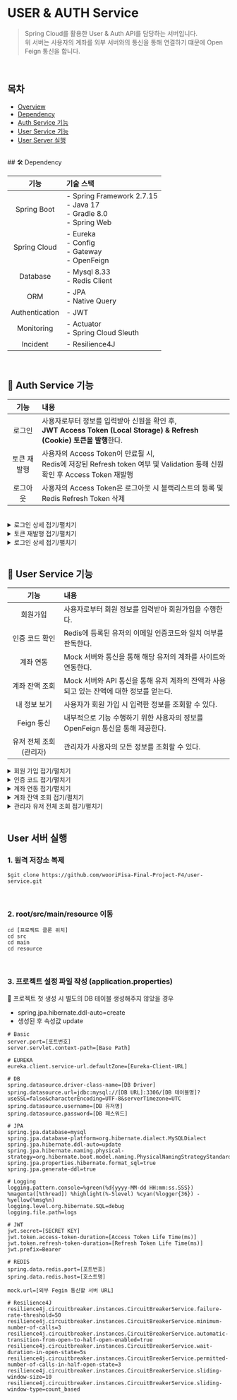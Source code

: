 # USER & AUTH Service
> Spring Cloud를 활용한 User & Auth API를 담당하는 서버입니다.<br> 
> 위 서버는 사용자의 계좌를 외부 서버와의 통신을 통해 연결하기 떄문에 Open Feign 통신을 합니다.
<br>

## 목차
- [Overview](#-overview) <br>
- [Dependency](#-dependency) <br>
- [Auth Service 기능](#-auth-service-기능) <br>
- [User Service 기능](#-user-service-기능) <br>
- [User Server 실행](#user-서버-실행) <br>
<br>
## 🛠️ Dependency

|       기능       | 기술 스택                                                                       |
|:--------------:|:----------------------------------------------------------------------------|
|  Spring Boot   | - Spring Framework 2.7.15<br> - Java 17 <br> - Gradle 8.0 <br> - Spring Web |
|  Spring Cloud  | - Eureka <br> - Config <br> - Gateway <br> - OpenFeign                      |
|    Database    | - Mysql 8.33 <br>- Redis Client                                             |
|      ORM       | - JPA <br>- Native Query                                                    |
| Authentication | - JWT                                                                       |
|   Monitoring   | - Actuator <br> - Spring Cloud Sleuth                                       |
|    Incident    | - Resilience4J    <br>                                                      |

<br>

## 📝 Auth Service 기능

|   기능   | 내용                                                                                                 |
|:------:|:---------------------------------------------------------------------------------------------------|
|  로그인   | 사용자로부터 정보를 입력받아 신원을 확인 후,<br>**JWT Access Token (Local Storage) & Refresh (Cookie) 토큰을 발행**한다.     |
| 토큰 재발행 | 사용자의 Access Token이 만료될 시,<br> Redis에 저장된 Refresh token 여부 및 Validation 통해 신원 확인 후 Access Token 재발행 |
|  로그아웃  | 사용자의 Access Token은 로그아웃 시 블랙리스트의 등록 및 Redis Refresh Token 삭제                                       |

<br>

<details>
<summary> 로그인 상세  접기/펼치기</summary>

<h3> Request Feilds </h3>

<table>
    <tr>
        <td> Path </td>
        <td> Type </td>
        <td> Description </td>
    </tr>
    <tr>
        <td> email </td>
        <td> String </td>
        <td> 이메일(ID 대체) </td>
    </tr>
    <tr>
        <td> password </td>
        <td> String </td>
        <td> 패스워드 </td>
    </tr>
</table>
<b<b
<h3> Curl Request </h3>

```
curl -i -X POST https://artemoderni.com/api/user/auth/v1/login \
     -H "Content-Type: application/json" \
     -H "Access-Control-Allow-Origin: https://artemoderni.web.app" \
     -d '{
            "email":"[유저 이메일]",
            "password":"[계정 비밀번호]"
         }'
```

<h3> Http Request </h3>

```
POST /api/user/auth/v1/login HTTP/2
Host: artemoderni.com
user-agent: curl/7.88.1
accept: */*
content-type: application/json
access-control-allow-origin: https://artemoderni.web.app
content-length: 55
```

<h3> Http Response </h3>

```
HTTP/2 200
content-type: text/plain;charset=UTF-8
content-length: 35
vary: Origin
vary: Access-Control-Request-Method
vary: Access-Control-Request-Headers
authorization: [Access Token]
set-cookie: refresh-token=[Refresh Token], httponly, secure, SameTime=None
```

<br>
</details>

<details>
<summary> 토큰 재발행 접기/펼치기</summary>

```
```

<br>
</details>
<details>
<summary> 로그인 상세  접기/펼치기</summary>

```
```

<br>
</details>
<br>

## 📝 User Service 기능

|       기능       | 내용                                                     |
|:--------------:|:-------------------------------------------------------|
|      회원가입      | 사용자로부터 회원 정보를 입력받아 회원가입을 수행한다.                         |
|    인증 코드 확인    | Redis에 등록된 유저의 이메일 인증코드와 일치 여부를 판독한다.                  |
|     계좌 연동      | Mock 서버와 통신을 통해 해당 유저의 계좌를 사이트와 연동한다.                  |
|    계좌 잔액 조회    | Mock 서버와 API 통신을 통해 유저 계좌의 잔액과 사용되고 있는 잔액에 대한 정보를 얻는다. |
|    내 정보 보기     | 사용자가 회원 가입 시 입력한 정보를 조회할 수 있다.                         |
|    Feign 통신    | 내부적으로 기능 수행하기 위한 사용자의 정보를 OpenFeign 통신을 통해 제공한다.       |
| 유저 전체 조회 (관리자) | 관리자가 사용자의 모든 정보를 조회할 수 있다.                             |

<details>
<summary> 회원 가입 접기/펼치기</summary>

```
```

<br>
</details>

<details>
<summary> 인증 코드 접기/펼치기</summary>

```
```

<br>
</details>

<details>
<summary> 계좌 연동 접기/펼치기</summary>

```
```

<br>
</details>

<details>
<summary> 계좌 잔액 조회 접기/펼치기</summary>

```
```

<br>
</details>

<details>
<summary> 관리자 유저 전체 조회 접기/펼치기</summary>

```
```

<br>
</details>
<br>

## User 서버 실행
### 1. 원격 저장소 복제
```shell
$git clone https://github.com/wooriFisa-Final-Project-F4/user-service.git
```
<br>

### 2. root/src/main/resource 이동
```shell
cd [프로젝트 클론 위치]
cd src
cd main
cd resource
``` 
<br>

### 3. 프로젝트 설정 파일 작성 (application.properties)
📌 프로젝트 첫 생성 시 별도의 DB 테이블 생성해주지 않았을 경우 
- spring.jpa.hibernate.ddl-auto=create 
- 생성된 후 속성값 update

```properties
# Basic 
server.port=[포트번호]
server.servlet.context-path=[Base Path]

# EUREKA
eureka.client.service-url.defaultZone=[Eureka-Client-URL]

# DB
spring.datasource.driver-class-name=[DB Driver]
spring.datasource.url=jdbc:mysql://[DB URL]:3306/[DB 테이블명]?useSSL=false&characterEncoding=UTF-8&serverTimezone=UTC
spring.datasource.username=[DB 유저명]
spring.datasource.password=[DB 패스워드]

# JPA 
spring.jpa.database=mysql
spring.jpa.database-platform=org.hibernate.dialect.MySQLDialect
spring.jpa.hibernate.ddl-auto=update
spring.jpa.hibernate.naming.physical-strategy=org.hibernate.boot.model.naming.PhysicalNamingStrategyStandardImpl
spring.jpa.properties.hibernate.format_sql=true
spring.jpa.generate-ddl=true

# Logging
logging.pattern.console=%green(%d{yyyy-MM-dd HH:mm:ss.SSS}) %magenta([%thread]) %highlight(%-5level) %cyan(%logger{36}) - %yellow(%msg%n)
logging.level.org.hibernate.SQL=debug
logging.file.path=logs

# JWT
jwt.secret=[SECRET KEY]
jwt.token.access-token-duration=[Access Token Life Time(ms)]
jwt.token.refresh-token-duration=[Refresh Token Life Time(ms)]
jwt.prefix=Bearer 

# REDIS
spring.data.redis.port=[포트번호]
spring.data.redis.host=[호스트명]

mock.url=[외부 Fegin 통신할 서버 URL]

# Resilience4J
resilience4j.circuitbreaker.instances.CircuitBreakerService.failure-rate-threshold=50
resilience4j.circuitbreaker.instances.CircuitBreakerService.minimum-number-of-calls=3
resilience4j.circuitbreaker.instances.CircuitBreakerService.automatic-transition-from-open-to-half-open-enabled=true
resilience4j.circuitbreaker.instances.CircuitBreakerService.wait-duration-in-open-state=5s
resilience4j.circuitbreaker.instances.CircuitBreakerService.permitted-number-of-calls-in-half-open-state=3
resilience4j.circuitbreaker.instances.CircuitBreakerService.sliding-window-size=10
resilience4j.circuitbreaker.instances.CircuitBreakerService.sliding-window-type=count_based
```


